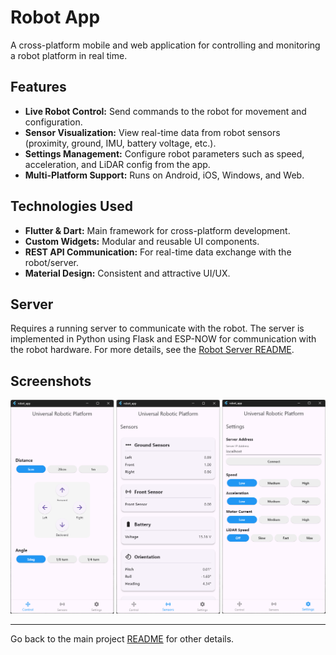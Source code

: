 # Robot App

A cross-platform mobile and web application for controlling and monitoring a robot platform in real time.

## Features
- **Live Robot Control:** Send commands to the robot for movement and configuration.
- **Sensor Visualization:** View real-time data from robot sensors (proximity, ground, IMU, battery voltage, etc.).
- **Settings Management:** Configure robot parameters such as speed, acceleration, and LiDAR config from the app.
- **Multi-Platform Support:** Runs on Android, iOS, Windows, and Web.

## Technologies Used
- **Flutter & Dart:** Main framework for cross-platform development.
- **Custom Widgets:** Modular and reusable UI components.
- **REST API Communication:** For real-time data exchange with the robot/server.
- **Material Design:** Consistent and attractive UI/UX.

## Server

Requires a running server to communicate with the robot. The server is implemented in Python using Flask and ESP-NOW for communication with the robot hardware. For more details, see the [Robot Server README](../server/).

## Screenshots

![Robot App Screenshot](../images/app_combined.png)

---


Go back to the main project [README](../) for other details.
